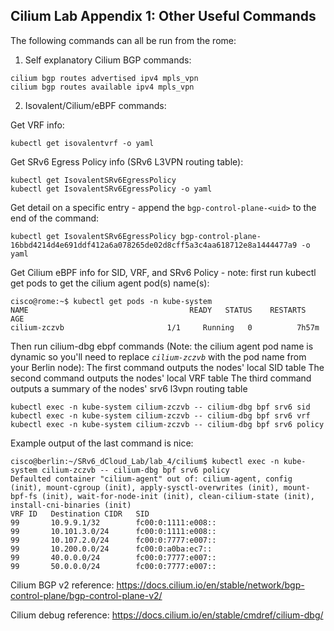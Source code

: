 ## Cilium Lab Appendix 1: Other Useful Commands
The following commands can all be run from the rome:

1. Self explanatory Cilium BGP commands:
```
cilium bgp routes advertised ipv4 mpls_vpn 
cilium bgp routes available ipv4 mpls_vpn
```

2. Isovalent/Cilium/eBPF commands:

  Get VRF info:
  ```
  kubectl get isovalentvrf -o yaml
  ```

  Get SRv6 Egress Policy info (SRv6 L3VPN routing table):
  ```
  kubectl get IsovalentSRv6EgressPolicy
  kubectl get IsovalentSRv6EgressPolicy -o yaml
  ```

  Get detail on a specific entry - append the `bgp-control-plane-<uid>` to the end of the command:
  ```
  kubectl get IsovalentSRv6EgressPolicy bgp-control-plane-16bbd4214d4e691ddf412a6a078265de02d8cff5a3c4aa618712e8a1444477a9 -o yaml
  ```

  Get Cilium eBPF info for SID, VRF, and SRv6 Policy - note: first run kubectl get pods to get the cilium agent pod(s) name(s):
  ```
  cisco@rome:~$ kubectl get pods -n kube-system
  NAME                                    READY   STATUS    RESTARTS      AGE
  cilium-zczvb                       1/1     Running   0          7h57m
  ```

  Then run cilium-dbg ebpf commands (Note: the cilium agent pod name is dynamic so you'll need to replace *`cilium-zczvb`* with the pod name from your Berlin node):
  The first command outputs the nodes' local SID table
  The second command outputs the nodes' local VRF table
  The third command outputs a summary of the nodes' srv6 l3vpn routing table
  ```
  kubectl exec -n kube-system cilium-zczvb -- cilium-dbg bpf srv6 sid
  kubectl exec -n kube-system cilium-zczvb -- cilium-dbg bpf srv6 vrf
  kubectl exec -n kube-system cilium-zczvb -- cilium-dbg bpf srv6 policy
  ```

  Example output of the last command is nice:
  ```
  cisco@berlin:~/SRv6_dCloud_Lab/lab_4/cilium$ kubectl exec -n kube-system cilium-zczvb -- cilium-dbg bpf srv6 policy
  Defaulted container "cilium-agent" out of: cilium-agent, config (init), mount-cgroup (init), apply-sysctl-overwrites (init), mount-bpf-fs (init), wait-for-node-init (init), clean-cilium-state (init), install-cni-binaries (init)
  VRF ID   Destination CIDR   SID
  99       10.9.9.1/32        fc00:0:1111:e008::
  99       10.101.3.0/24      fc00:0:1111:e008::
  99       10.107.2.0/24      fc00:0:7777:e007::
  99       10.200.0.0/24      fc00:0:a0ba:ec7::
  99       40.0.0.0/24        fc00:0:7777:e007::
  99       50.0.0.0/24        fc00:0:7777:e007::
  ```

Cilium BGP v2 reference:
https://docs.cilium.io/en/stable/network/bgp-control-plane/bgp-control-plane-v2/

Cilium debug reference:
https://docs.cilium.io/en/stable/cmdref/cilium-dbg/


